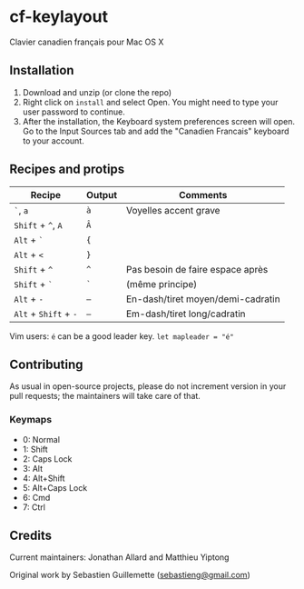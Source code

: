 ﻿cf-keylayout
============
Clavier canadien français pour Mac OS X

Installation
------------
1. Download and unzip (or clone the repo)
2. Right click on `install` and select Open. You might need to type your
   user password to continue.
3. After the installation, the Keyboard system preferences screen will
   open. Go to the Input Sources tab and add the "Canadien Francais"
   keyboard to your account.

Recipes and protips
-------------------

Recipe                 | Output      | Comments
--------               | ----------- | -----------
`` ` ``, `a`           | `à`         | Voyelles accent grave
`Shift` + `` ^ ``, `A` | `Â`         |
`Alt` + `` ` ``        | `{`         |
`Alt` + `<`            | `}`         |
`Shift` + `^`          | `^`         | Pas besoin de faire espace après
`Shift` + `` ` ``      | `` ` ``     | (même principe)
`Alt` + `-`            | `–`         | En-dash/tiret moyen/demi-cadratin
`Alt` + `Shift` + `-`  | `—`         | Em-dash/tiret long/cadratin

Vim users: `é` can be a good leader key. `let mapleader = "é"`

Contributing
------------
As usual in open-source projects, please do not increment version in
your pull requests; the maintainers will take care of that.

### Keymaps
* 0: Normal
* 1: Shift
* 2: Caps Lock
* 3: Alt
* 4: Alt+Shift
* 5: Alt+Caps Lock
* 6: Cmd
* 7: Ctrl

Credits
-------
Current maintainers: Jonathan Allard and Matthieu Yiptong

Original work by Sebastien Guillemette (sebastieng@gmail.com)
